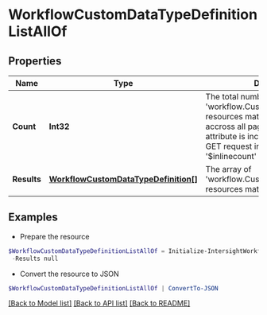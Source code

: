 # WorkflowCustomDataTypeDefinitionListAllOf
## Properties

Name | Type | Description | Notes
------------ | ------------- | ------------- | -------------
**Count** | **Int32** | The total number of &#39;workflow.CustomDataTypeDefinition&#39; resources matching the request, accross all pages. The &#39;Count&#39; attribute is included when the HTTP GET request includes the &#39;$inlinecount&#39; parameter. | [optional] 
**Results** | [**WorkflowCustomDataTypeDefinition[]**](WorkflowCustomDataTypeDefinition.md) | The array of &#39;workflow.CustomDataTypeDefinition&#39; resources matching the request. | [optional] 

## Examples

- Prepare the resource
```powershell
$WorkflowCustomDataTypeDefinitionListAllOf = Initialize-IntersightWorkflowCustomDataTypeDefinitionListAllOf  -Count null `
 -Results null
```

- Convert the resource to JSON
```powershell
$WorkflowCustomDataTypeDefinitionListAllOf | ConvertTo-JSON
```

[[Back to Model list]](../README.md#documentation-for-models) [[Back to API list]](../README.md#documentation-for-api-endpoints) [[Back to README]](../README.md)

